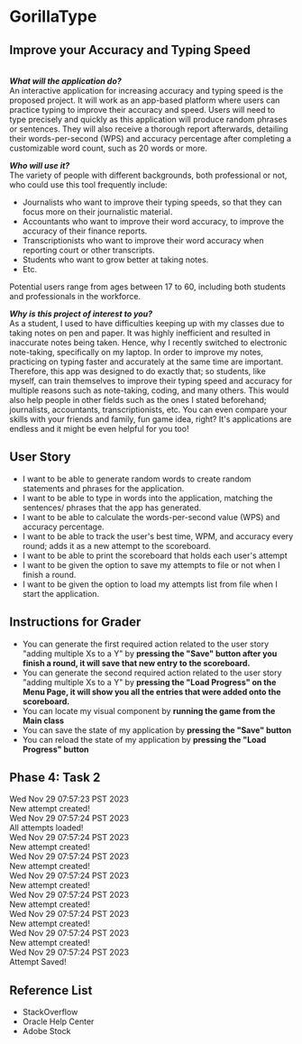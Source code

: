 # GorillaType
## Improve your Accuracy and Typing Speed
\
***What will the application do?*** \
An interactive application for increasing accuracy and typing speed is the proposed project. 
It will work as an app-based platform where users can practice typing to improve their accuracy and speed. Users will 
need to type precisely and quickly as this application will produce random phrases or sentences. They will also 
receive a thorough report afterwards, detailing their words-per-second (WPS) and accuracy percentage after completing a 
customizable word count, such as 20 words or more.

***Who will use it?*** \
The variety of people with different backgrounds, both professional or not, who could use this tool frequently include:
- Journalists who want to improve their typing speeds, so that they can focus more on their journalistic material.
- Accountants who want to improve their word accuracy, to improve the accuracy of their finance reports.
- Transcriptionists who want to improve their word accuracy when reporting court or other transcripts.
- Students who want to grow better at taking notes. 
- Etc.

Potential users range from ages between 17 to 60, including both students and professionals in the workforce.

***Why is this project of interest to you?*** \
As a student, I used to have difficulties keeping up with my classes due to taking notes on pen and paper. It was highly 
inefficient and resulted in inaccurate notes being taken. Hence, why I recently switched to electronic note-taking, 
specifically on my laptop. In order to improve my notes, practicing on typing faster and accurately at the same time
are important. Therefore, this app was designed to do exactly that; so students, like myself, can train themselves to 
improve their typing speed and accuracy for multiple reasons such as note-taking, coding, and many others. This would 
also help people in other fields such as the ones I stated beforehand; journalists, accountants, transcriptionists, etc. 
You can even compare your skills with your friends and family, fun game idea, right? It's applications are endless and 
it might be even helpful for you too! 

## User Story
- I want to be able to generate random words to create random statements and phrases for the application.
- I want to be able to type in words into the application, matching the sentences/ phrases that the app has generated.
- I want to be able to calculate the words-per-second value (WPS) and accuracy percentage.
- I want to be able to track the user's best time, WPM, and accuracy every round; 
  adds it as a new attempt to the scoreboard.
- I want to be able to print the scoreboard that holds each user's attempt
- I want to be given the option to save my attempts to file or not when I finish a round.
- I want to be given the option to load my attempts list from file when I start the application.

## Instructions for Grader
- You can generate the first required action related to the user story "adding multiple Xs to a Y" by 
**pressing the "Save" button after you finish a round, it will save that new entry to the scoreboard.**
- You can generate the second required action related to the user story "adding multiple Xs to a Y" by 
**pressing the "Load Progress" on the Menu Page, it will show you all the entries that were added onto the scoreboard.**
- You can locate my visual component by **running the game from the Main class**
- You can save the state of my application by **pressing the "Save" button**
- You can reload the state of my application by **pressing the "Load Progress" button**

## Phase 4: Task 2
Wed Nov 29 07:57:23 PST 2023 \
New attempt created! \
Wed Nov 29 07:57:24 PST 2023 \
All attempts loaded! \
Wed Nov 29 07:57:24 PST 2023 \
New attempt created! \
Wed Nov 29 07:57:24 PST 2023 \
New attempt created! \
Wed Nov 29 07:57:24 PST 2023 \
New attempt created! \
Wed Nov 29 07:57:24 PST 2023 \
New attempt created! \
Wed Nov 29 07:57:24 PST 2023 \
New attempt created! \
Wed Nov 29 07:57:24 PST 2023 \
New attempt created! \
Wed Nov 29 07:57:24 PST 2023 \
Attempt Saved!

## Reference List
- StackOverflow 
- Oracle Help Center
- Adobe Stock